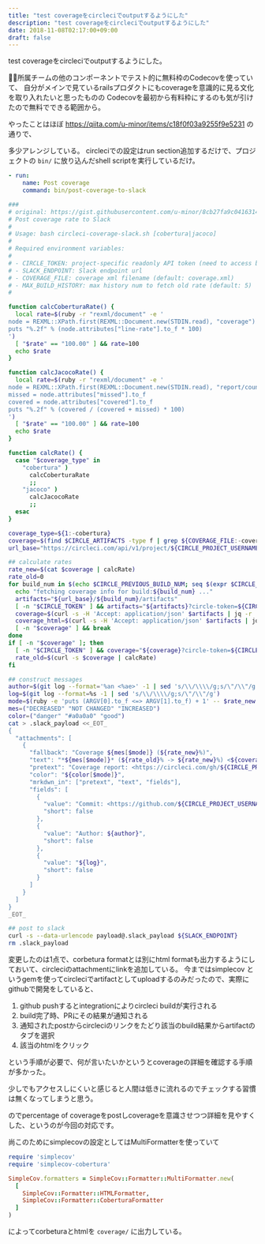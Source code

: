 ```yaml
---
title: "test coverageをcircleciでoutputするようにした"
description: "test coverageをcircleciでoutputするようにした"
date: 2018-11-08T02:17:00+09:00
draft: false
---
```


test coverageをcircleciでoutputするようにした。

<!--more-->

所属チームの他のコンポーネントでテスト的に無料枠のCodecovを使っていて、
自分がメインで見ているrailsプロダクトにもcoverageを意識的に見る文化を取り入れたいと思ったものの
Codecovを最初から有料枠にするのも気が引けたので無料でできる範囲から。

やったことはほぼ https://qiita.com/u-minor/items/c18f0f03a9255f9e5231 の通りで、

多少アレンジしている。
circleciでの設定はrun section追加するだけで、プロジェクトの `bin/` に放り込んだshell scriptを実行しているだけ。

```yml:config.yml
- run:
    name: Post coverage
    command: bin/post-coverage-to-slack
```

```sh
###
# original: https://gist.githubusercontent.com/u-minor/8cb27fa9c04163142ebd/raw/circleci-coverage-slack
# Post coverage rate to Slack
#
# Usage: bash circleci-coverage-slack.sh [cobertura|jacoco]
#
# Required environment variables:
#
# - CIRCLE_TOKEN: project-specific readonly API token (need to access build artifacts for others)
# - SLACK_ENDPOINT: Slack endpoint url
# - COVERAGE_FILE: coverage xml filename (default: coverage.xml)
# - MAX_BUILD_HISTORY: max history num to fetch old rate (default: 5)
#

function calcCoberturaRate() {
  local rate=$(ruby -r "rexml/document" -e '
node = REXML::XPath.first(REXML::Document.new(STDIN.read), "coverage")
puts "%.2f" % (node.attributes["line-rate"].to_f * 100)
')
  [ "$rate" == "100.00" ] && rate=100
  echo $rate
}

function calcJacocoRate() {
  local rate=$(ruby -r "rexml/document" -e '
node = REXML::XPath.first(REXML::Document.new(STDIN.read), "report/counter[@type=\"LINE\"]")
missed = node.attributes["missed"].to_f
covered = node.attributes["covered"].to_f
puts "%.2f" % (covered / (covered + missed) * 100)
')
  [ "$rate" == "100.00" ] && rate=100
  echo $rate
}

function calcRate() {
  case "$coverage_type" in
    "cobertura" )
      calcCoberturaRate
      ;;
    "jacoco" )
      calcJacocoRate
      ;;
  esac
}

coverage_type=${1:-cobertura}
coverage=$(find $CIRCLE_ARTIFACTS -type f | grep ${COVERAGE_FILE:-coverage.xml})
url_base="https://circleci.com/api/v1/project/${CIRCLE_PROJECT_USERNAME}/${CIRCLE_PROJECT_REPONAME}"

## calculate rates
rate_new=$(cat $coverage | calcRate)
rate_old=0
for build_num in $(echo $CIRCLE_PREVIOUS_BUILD_NUM; seq $(expr $CIRCLE_BUILD_NUM - 1) -1 1 | head -n ${MAX_BUILD_HISTORY:-5}); do
  echo "fetching coverage info for build:${build_num} ..."
  artifacts="${url_base}/${build_num}/artifacts"
  [ -n "$CIRCLE_TOKEN" ] && artifacts="${artifacts}?circle-token=${CIRCLE_TOKEN}"
  coverage=$(curl -s -H 'Accept: application/json' $artifacts | jq -r '.[].url' | grep ${COVERAGE_FILE:-coverage.xml})
  coverage_html=$(curl -s -H 'Accept: application/json' $artifacts | jq -r '.[].url' | grep index.html)
  [ -n "$coverage" ] && break
done
if [ -n "$coverage" ]; then
  [ -n "$CIRCLE_TOKEN" ] && coverage="${coverage}?circle-token=${CIRCLE_TOKEN}"
  rate_old=$(curl -s $coverage | calcRate)
fi

## construct messages
author=$(git log --format='%an <%ae>' -1 | sed 's/\\/\\\\/g;s/\"/\\"/g')
log=$(git log --format=%s -1 | sed 's/\\/\\\\/g;s/\"/\\"/g')
mode=$(ruby -e 'puts (ARGV[0].to_f <=> ARGV[1].to_f) + 1' -- $rate_new $rate_old)
mes=("DECREASED" "NOT CHANGED" "INCREASED")
color=("danger" "#a0a0a0" "good")
cat > .slack_payload <<_EOT_
{
  "attachments": [
    {
      "fallback": "Coverage ${mes[$mode]} (${rate_new}%)",
      "text": "*${mes[$mode]}* (${rate_old}% -> ${rate_new}%) <${coverage_html}>",
      "pretext": "Coverage report: <https://circleci.com/gh/${CIRCLE_PROJECT_USERNAME}/${CIRCLE_PROJECT_REPONAME}/${CIRCLE_BUILD_NUM}|#${CIRCLE_BUILD_NUM}> <https://circleci.com/gh/${CIRCLE_PROJECT_USERNAME}/${CIRCLE_PROJECT_REPONAME}|${CIRCLE_PROJECT_USERNAME}/${CIRCLE_PROJECT_REPONAME}> (<https://circleci.com/gh/${CIRCLE_PROJECT_USERNAME}/${CIRCLE_PROJECT_REPONAME}/tree/${CIRCLE_BRANCH}|${CIRCLE_BRANCH}>)",
      "color": "${color[$mode]}",
      "mrkdwn_in": ["pretext", "text", "fields"],
      "fields": [
        {
          "value": "Commit: <https://github.com/${CIRCLE_PROJECT_USERNAME}/${CIRCLE_PROJECT_REPONAME}/commit/${CIRCLE_SHA1}|${CIRCLE_SHA1}>",
          "short": false
        },
        {
          "value": "Author: ${author}",
          "short": false
        },
        {
          "value": "${log}",
          "short": false
        }
      ]
    }
  ]
}
_EOT_

## post to slack
curl -s --data-urlencode payload@.slack_payload ${SLACK_ENDPOINT}
rm .slack_payload
```

変更したのは1点で、corbetura formatとは別にhtml formatも出力するようにしておいて、circleciのattachmentにlinkを追加している。
今まではsimplecov というgemを使ってcircleciでartifactとしてuploadするのみだったので、実際にgithubで開発をしていると、

1. github pushするとintegrationによりcircleci buildが実行される
2. build完了時、PRにその結果が通知される
3. 通知されたpostからcircleciのリンクをたどり該当のbuild結果からartifactのタブを選択
4. 該当のhtmlをクリック

という手順が必要で、何が言いたいかというとcoverageの詳細を確認する手順が多かった。

少しでもアクセスしにくいと感じると人間は低きに流れるのでチェックする習慣は無くなってしまうと思う。

のでpercentage of coverageをpostしcoverageを意識させつつ詳細を見やすくした、というのが今回の対応です。



尚このためにsimplecovの設定としてはMultiFormatterを使っていて

```rb
require 'simplecov'
require 'simplecov-cobertura'

SimpleCov.formatters = SimpleCov::Formatter::MultiFormatter.new(
  [
    SimpleCov::Formatter::HTMLFormatter,
    SimpleCov::Formatter::CoberturaFormatter
  ]
)
```

によってcorbeturaとhtmlを `coverage/` に出力している。
